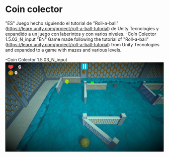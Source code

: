 # Coin colector
"ES" Juego hecho siguiendo el tutorial de "Roll-a-ball" (https://learn.unity.com/project/roll-a-ball-tutorial) de Unity Tecnologies y expandido a un juego con laberintos y con varios niveles.
-Coín Colector 1.5.03_N_input
"EN" Game made following the tutorial of "Roll-a-ball" (https://learn.unity.com/project/roll-a-ball-tutorial) from Unity Tecnologies and expanded to a game with mazes and various levels.
 
-Coín Colector 1.5.03_N_input
[![Coín Colector 1 5 01 Final (Android Gameplay)](https://raw.githubusercontent.com/vicotux1/Coin_Colector/GameManager/Assets/Coin_colector/Texturas/Level01.png)](https://youtu.be/GMLDao1-5Is)
